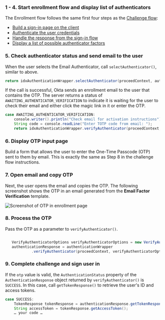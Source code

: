 ### 1 - 4. Start enrollment flow and display list of authenticators

The Enrollment flow follows the same first four steps as the [Challenge flow](#integrate-email-challenge-with-magic-links):

* [Build a sign-in page on the client](#_1-build-a-sign-in-page-on-the-client)
* [Authenticate the user credentials](#_2-authenticate-the-user-credentials)
* [Handle the response from the sign-in flow](#_3-handle-the-response-from-the-sign-in-flow)
* [Display a list of possible authenticator factors](#_4-display-a-list-of-available-authenticators)

### 5. Check authenticator status and send email to the user

When the user selects the Email Authenticator, call `selectAuthenticator()`, similar to above.

```java
return idxAuthenticationWrapper.selectAuthenticator(proceedContext, authenticator);
```

If the call is successful, Okta sends an enrollment email to the user that contains the OTP. The server returns a status of `AWAITING_AUTHENTICATOR_VERIFICATION` to indicate it is waiting for the user to check their email and either click the magic link in it or enter the OTP.

```java
case AWAITING_AUTHENTICATOR_VERIFICATION:
    console.writer().println("Check email for activation instructions");
    String code = console.readLine("Enter TOTP code from email: ");
    return idxAuthenticationWrapper.verifyAuthenticator(proceedContext, new VerifyAuthenticatorOptions(code));
```

### 6. Display OTP input page

Build a form that allows the user to enter the One-Time Passcode (OTP) sent to them by email. This is exactly the same as Step 8 in the challenge flow instructions.

### 7. Open email and copy OTP

Next, the user opens the email and copies the OTP. The following screenshot shows the OTP in an email generated from the **Email Factor Verification** template.

<div class="full">

![Screenshot of OTP in enrollment page](/img/authenticators/authenticators-email-enroll-otp.png)

</div>

### 8. Process the OTP

Pass the OTP as a parameter to `verifyAuthenticator()`.


```java

   VerifyAuthenticatorOptions verifyAuthenticatorOptions = new VerifyAuthenticatorOptions(otp);
   authenticationResponse = authenticationWrapper
            .verifyAuthenticator(proceedContext, verifyAuthenticatorOptions);
```

### 9. Complete challenge and sign user in

If the `otp` value is valid, the `AuthenticationStatus` property of the `AuthenticationResponse` object returned by `verifyAuthenticator()` is `SUCCESS`. In this case, call `getTokenResponse()` to retrieve the user's ID and access tokens.

```java
case SUCCESS:
    TokenResponse tokenResponse = authenticationResponse.getTokenResponse();
    String accessToken = tokenResponse.getAccessToken();
    … your code …
```

